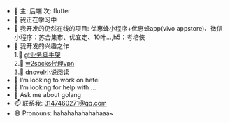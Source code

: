 - 💠 主: 后端 次: flutter
- 🔭 我正在学习中
- 🌱 我开发的仍然在线的项目: 优惠蜂小程序+优惠蜂app(vivo appstore)、微信小程序：苏合集市、优宜定、10叶...,h5：考培侠
- 💮 我开发的兴趣之作  
  1.💙 [gt业务脚手架](https://github.com/dreamlu/gt)  
  2.💞 [w2socks代理vpn](https://github.com/dreamlu/w2socks)  
  3.💝 [dnovel小说阅读](https://github.com/dreamlu/dnovel-flutter)  
- 👯 I’m looking to work on hefei
- 🤔 I’m looking for help with ...
- 💬 Ask me about golang
- 📫 联系我: 3147460271@qq.com
- 😄 Pronouns: hahahahahahahaaa~

<!--
**dreamlu/dreamlu** is a ✨ _special_ ✨ repository because its `README.md` (this file) appears on your GitHub profile.

Here are some ideas to get you started:

- 🔭 I’m currently working on ...
- 🌱 I’m currently learning ...
- 👯 I’m looking to collaborate on ...
- 🤔 I’m looking for help with ...
- 💬 Ask me about ...
- 📫 How to reach me: ...
- 😄 Pronouns: ...
- ⚡ Fun fact: ...
-->
